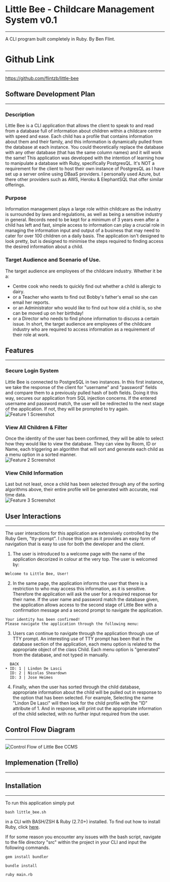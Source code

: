 # Little Bee - Childcare Management System v0.1
---
A CLI program built completely in Ruby.
By Ben Flint.

# Github Link
---
https://github.com/flintzb/little-bee

## Software Development Plan
---
### Description
Little Bee is a CLI application that allows the client to speak to and read from a database full of information about children within a childcare centre with speed and ease. Each child has a profile that contains information about them and their family, and this information is dynamically pulled from the database at each instance. You could theoretically replace the database with any other database (that has the same column names) and it will work the same!
This application was developed with the intention of learning how to manipulate a database with Ruby, specifically PostgresQL. It's NOT a requirement for the client to host their own instance of PostgresQL as I have set up a server online using DBaaS providers. I personally used Azure, but there other providers such as AWS, Heroku & ElephantSQL that offer similar offerings.
### Purpose
Information management plays a large role within childcare as the industry is surrounded by laws and regulations, as well as being a sensitive industry in general. Records need to be kept for a minimum of 3 years even after a child has left and fast, simple access to information can play a crucial role in managing the information input and output of a business that may need to cater for over 100 children on a daily basis. The application isn't designed to look pretty, but is designed to minimise the steps required to finding access the desired information about a child. 

### Target Audience and Scenario of Use.
The target audience are employees of the childcare industry. Whether it be a:
-	Centre cook who needs to quickly find out whether a child is allergic to dairy.
-	or a Teacher who wants to find out Bobby's father's email so she can email her reports.
-	or an Administrator who would like to find out how old a child is, so she can be moved up on her birthday!
-	or a Director who needs to find phone information to discuss a certain issue.
In short, the target audience are employees of the childcare industry who are required to access information as a requirement of their role at work.

## Features
---
### Secure Login System
Little Bee is connected to PostgreSQL in two instances. In this first instance, we take the response of the client for "username" and "password" fields and compare them to a previously pulled hash of both fields. Doing it this way, secures our application from SQL injection concerns. 
If the entered username and password match, the user will be redirected to the next stage of the application. 
If not, they will be prompted to try again.
<br>
![Feature 1 Screenshot](./docs/SS1.png)

### View All Children & Filter
Once the identity of the user has been confirmed, they will be able to select how they would like to view the database. They can view by Room, ID or Name, each triggering an algorithm that will sort and generate each child as a menu option in a sorted manner. 
<br>
![Feature 2 Screenshot](./docs/SS2.png)

### View Child Information
Last but not least, once a child has been selected through any of the sorting algorithms above, their entire profile will be generated with accurate, real time data.
<br>
![Feature 3 Screenshot](./docs/SS3.png)

## User Interactions
---
The user interactions for this application are extensively controlled by the Ruby Gem, "tty-prompt". I chose this gem as it provides an easy form of navigation that is easy to use for both the developer and the client.

1. The user is introduced to a welcome page with the name of the application decorized in colour at the very top. The user is welcomed by: 
```
Welcome to Little Bee, User!
```
2. In the same page, the application informs the user that there is a restriction to who may access this information, as it is sensitive. Therefore the application will ask the user for a required response for their name. If the user name and password match the database given, the application allows access to the second stage of Little Bee with a confirmation message and a second prompt to navigate the application. 
```
Your identity has been confirmed!
Please navigate the application through the following menu:
```
3. Users can continue to navigate through the application through use of TTY prompt. An interesting use of TTY prompt has been that in the database section of the application, each menu option is related to the appropriate object of the class Child. Each menu option is "generated" from the database, and not typed in manually. 
```
  BACK
‣ ID: 1 | Lindon De Lasci
  ID: 2 | Nicolas Sheardown
  ID: 3 | Jose Heimes
```
4. Finally, when the user has sorted through the child database, appropriate information about the child will be pulled out in response to the option that has been selected. For example, Selecting the name "Lindon De Lasci" will then look for the child profile with the "ID" attribute of 1. And in response, will print out the appropriate information of the child selected, with no further input required from the user. 

## Control Flow Diagram
---
![Control Flow of Little Bee CCMS](./docs/CONFLOW.png)

## Implemenation (Trello)
---

## Installation
---
To run this application simply put 
```
bash little_bee.sh
```
in a CLI with BASH/ZSH & Ruby (2.7.0+) installed. 
To find out how to install Ruby, click [here](https://www.ruby-lang.org/en/downloads/).

If for some reason you encounter any issues with the bash script, navigate to the file directory "src" within the project in your CLI and input the following commands.
```
gem install bundler
```
```
bundle install
```
```
ruby main.rb
```
